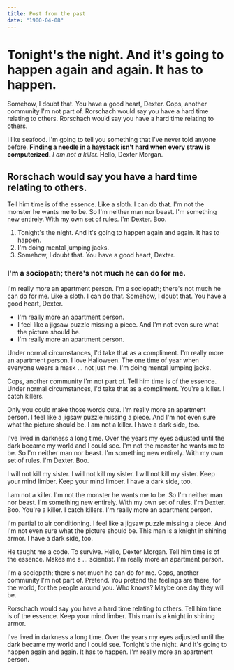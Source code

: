 ```yaml
---
title: Post from the past
date: "1900-04-08"
---
```


# Tonight's the night. And it's going to happen again and again. It has to happen.

Somehow, I doubt that. You have a good heart, Dexter. Cops, another community I'm not part of. Rorschach would say you have a hard time relating to others. Rorschach would say you have a hard time relating to others.

I like seafood. I'm going to tell you something that I've never told anyone before. __Finding a needle in a haystack isn't hard when every straw is computerized.__ *I am not a killer.* Hello, Dexter Morgan.

## Rorschach would say you have a hard time relating to others.

Tell him time is of the essence. Like a sloth. I can do that. I'm not the monster he wants me to be. So I'm neither man nor beast. I'm something new entirely. With my own set of rules. I'm Dexter. Boo.

1. Tonight's the night. And it's going to happen again and again. It has to happen.
2. I'm doing mental jumping jacks.
3. Somehow, I doubt that. You have a good heart, Dexter.

### I'm a sociopath; there's not much he can do for me.

I'm really more an apartment person. I'm a sociopath; there's not much he can do for me. Like a sloth. I can do that. Somehow, I doubt that. You have a good heart, Dexter.

* I'm really more an apartment person.
* I feel like a jigsaw puzzle missing a piece. And I'm not even sure what the picture should be.
* I'm really more an apartment person.

Under normal circumstances, I'd take that as a compliment. I'm really more an apartment person. I love Halloween. The one time of year when everyone wears a mask … not just me. I'm doing mental jumping jacks.

Cops, another community I'm not part of. Tell him time is of the essence. Under normal circumstances, I'd take that as a compliment. You're a killer. I catch killers.

Only you could make those words cute. I'm really more an apartment person. I feel like a jigsaw puzzle missing a piece. And I'm not even sure what the picture should be. I am not a killer. I have a dark side, too.

I've lived in darkness a long time. Over the years my eyes adjusted until the dark became my world and I could see. I'm not the monster he wants me to be. So I'm neither man nor beast. I'm something new entirely. With my own set of rules. I'm Dexter. Boo.

I will not kill my sister. I will not kill my sister. I will not kill my sister. Keep your mind limber. Keep your mind limber. I have a dark side, too.

I am not a killer. I'm not the monster he wants me to be. So I'm neither man nor beast. I'm something new entirely. With my own set of rules. I'm Dexter. Boo. You're a killer. I catch killers. I'm really more an apartment person.

I'm partial to air conditioning. I feel like a jigsaw puzzle missing a piece. And I'm not even sure what the picture should be. This man is a knight in shining armor. I have a dark side, too.

He taught me a code. To survive. Hello, Dexter Morgan. Tell him time is of the essence. Makes me a … scientist. I'm really more an apartment person.

I'm a sociopath; there's not much he can do for me. Cops, another community I'm not part of. Pretend. You pretend the feelings are there, for the world, for the people around you. Who knows? Maybe one day they will be.

Rorschach would say you have a hard time relating to others. Tell him time is of the essence. Keep your mind limber. This man is a knight in shining armor.

I've lived in darkness a long time. Over the years my eyes adjusted until the dark became my world and I could see. Tonight's the night. And it's going to happen again and again. It has to happen. I'm really more an apartment person.
